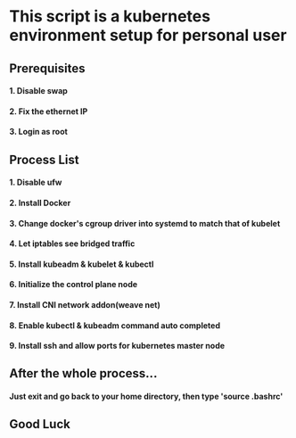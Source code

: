 # This script is a kubernetes environment setup for personal user

## Prerequisites
#### 1. Disable swap
#### 2. Fix the ethernet IP
#### 3. Login as root

## Process List
#### 1. Disable ufw
#### 2. Install Docker
#### 3. Change docker's cgroup driver into systemd to match that of kubelet
#### 4. Let iptables see bridged traffic
#### 5. Install kubeadm & kubelet & kubectl
#### 6. Initialize the control plane node
#### 7. Install CNI network addon(weave net)
#### 8. Enable kubectl & kubeadm command auto completed
#### 9. Install ssh and allow ports for kubernetes master node

## After the whole process...
#### Just exit and go back to your home directory, then type 'source .bashrc'

## Good Luck
